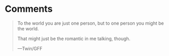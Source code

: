 # Comments

> To the world you are just one person, but to one person you might be the world.
>
> That might just be the romantic in me talking, though.
>
> —Twin/GFF
